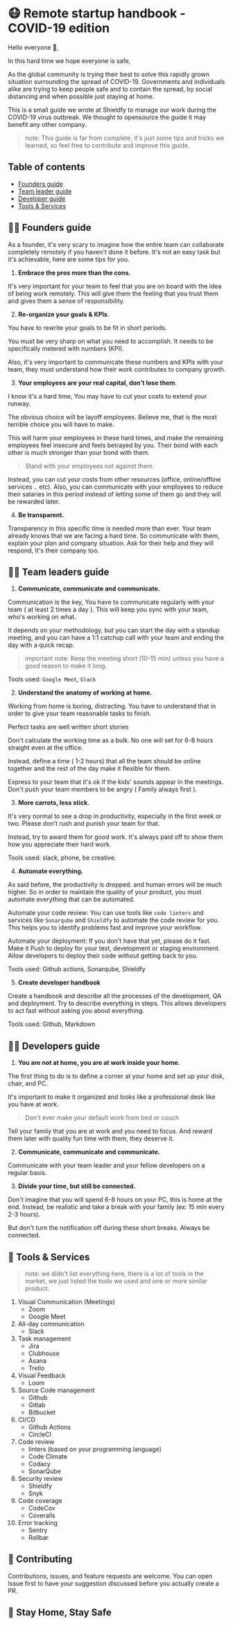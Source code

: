 #  😷 Remote startup handbook - COVID-19 edition 

Hello everyone 👋, 

In this hard time we hope everyone is safe,

As the global community is trying their best to solve this rapidly grown situation surrounding the spread of COVID-19. Governments and individuals alike are trying to keep people safe and to contain the spread, by social distancing and when possible just staying at home. 

This is a small guide we wrote at Shieldfy to manage our work during the COVID-19 virus outbreak. We thought to opensource the guide it may benefit any other company.

> note: This guide is far from complete, it's just some tips and tricks we learned, so feel free to contribute and improve this guide.

## Table of contents

* [Founders guide](#founders-guide)
* [Team leader guide](#team-leaders-guide)
* [Developer guide](#developers-guide)
* [Tools & Services](#tools--services)


## 👨‍💻 Founders guide

As a founder, it's very scary to imagine how the entire team can collaborate completely remotely if you haven't done it before. 
It's not an easy task but it's achievable, here are some tips for you.

1. **Embrace the pros more than the cons.**
   
It's very important for your team to feel that you are on board with the idea of being work remotely. 
This will give them the feeling that you trust them and gives them a sense of responsibility.


2. **Re-organize your goals & KPIs**.
   
You have to rewrite your goals to be fit in short periods.

You must be very sharp on what you need to accomplish. It needs to be specifically metered with numbers (KPI).

Also, it's very important to communicate these numbers and KPIs with your team, they must understand how their work contributes to company growth.

3. **Your employees are your real capital, don't lose them**.

I know it's a hard time, You may have to cut your costs to extend your runway. 

The obvious choice will be layoff employees. Believe me, that is the most terrible choice you will have to make.

This will harm your employees in these hard times, and make the remaining employees feel insecure and feels betrayed by you. Their bond with each other is much stronger than your bond with them.

> Stand with your employees not against them.

Instead, you can cut your costs from other resources (office, online/offline services .. etc). Also, you can communicate with your employees to reduce their salaries in this period instead of letting some of them go and they will be rewarded later.


4. **Be transparent.**

Transparency in this specific time is needed more than ever. Your team already knows that we are facing a hard time. So communicate with them, explain your plan and company situation. Ask for their help and they will respond, It's their company too.

## 👨‍💻 Team leaders guide

1. **Communicate, communicate and communicate.**

Communication is the key, You have to communicate regularly with your team ( at least 2 times a day ). This will keep you sync with your team, who's working on what.

It depends on your methodology, but you can start the day with a standup meeting, and you can have a 1:1 catchup call with your team and ending the day with a quick recap.

> important note: Keep the meeting short (10-15 min) unless you have a good reason to make it long. 

Tools used: `Google Meet`, `Slack`


2. **Understand the anatomy of working at home.**

Working from home is boring, distracting. You have to understand that in order to give your team reasonable tasks to finish.

Perfect tasks are well written short stories

Don't calculate the working time as a bulk. No one will set for 6-8 hours straight even at the office. 

Instead, define a time ( 1-2 hours) that all the team should be online together and the rest of the day make it flexible for them. 

Express to your team that it's ok if the kids' sounds appear in the meetings. Don't push your team members to be angry ( Family always first ).

3. **More carrots, less stick.**

It's very normal to see a drop in  productivity, especially in the first week or two. Please don't rush and punish your team for that. 

Instead, try to award them for good work. It's always paid off to show them how you appreciate their hard work.

Tools used: slack, phone, be creative.

4. **Automate everything.**

As said before, the productivity is dropped. and human errors will be much higher. So in order to maintain the quality of your product, you must automate everything that can be automated.

Automate your code review: You can use tools like `code linters` and services like `Sonarqube` and `Shieldfy` to automate the code review for you. This helps you to identify problems fast and improve your workflow.

Automate your deployment: If you don't have that yet, please do it fast. Make it Push to deploy for your test, development or staging environment. Allow developers to deploy their code without getting back to you.


Tools used: Github actions, Sonarqube, Shieldfy


5. **Create developer handbook**

Create a handbook and describe all the processes of the development, QA and deployment.
Try to describe everything in steps. This allows developers to act fast without asking you about everything.

Tools used: Github, Markdown


## 👨‍💻 Developers guide

1. **You are not at home, you are at work inside your home.**

The first thing to do is to define a corner at your home and set up your disk, chair, and PC. 

It's important to make it organized and looks like a professional desk like you have at work.

> Don't ever make your default work from bed or couch

Tell your family that you are at work and you need to focus. And reward them later with quality fun time with them, they deserve it.

2. **Communicate, communicate and communicate.**

Communicate with your team leader and your fellow developers on a regular basis.

3. **Divide your time, but still be connected.**

Don't imagine that you will spend 6-8 hours on your PC, this is home at the end. Instead, be realistic and take a break with your family (ex: 15 min every 2-3 hours). 

But don't turn the notification off during these short breaks. Always be connected.


## 🔧 Tools & Services

> note: we didn't list everything here, there is a lot of tools in the market, we just listed the tools we used and one or more similar product.

1. Visual Communication (Meetings)
    - Zoom
    - Google Meet
2. All-day communication
    - Slack
3. Task management
    - Jira
    - Clubhouse
    - Asana
    - Trello
4. Visual Feedback 
    - Loom
5. Source Code management
    - Github
    - Gitlab
    - Bitbucket
6. CI/CD
    - Github Actions
    - CircleCI
7. Code review
    - linters (based on your programming language)
    - Code Climate
    - Codacy
    - SonarQube 
7. Security review
    - Shieldfy
    - Snyk
9. Code coverage
    - CodeCov
    - Coveralls
10. Error tracking
    - Sentry
    - Rollbar

    
## 🤝 Contributing

Contributions, issues, and feature requests are welcome.
You can open Issue first to have your suggestion discussed before you actually create a PR.


## 🙏 Stay Home, Stay Safe 